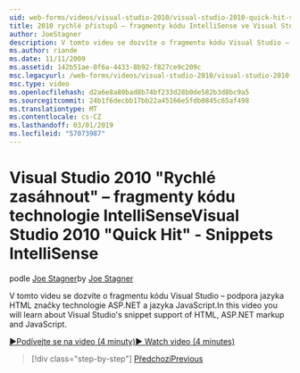 ```yaml
---
uid: web-forms/videos/visual-studio-2010/visual-studio-2010-quick-hit-snippets-intellisense
title: 2010 rychlé přístupů – fragmenty kódu IntelliSense ve Visual Studio | Dokumentace Microsoftu
author: JoeStagner
description: V tomto videu se dozvíte o fragmentu kódu Visual Studio – podpora jazyka HTML značky technologie ASP.NET a jazyka JavaScript.
ms.author: riande
ms.date: 11/11/2009
ms.assetid: 142b51ae-0f6a-4433-8b92-f827ce9c209c
msc.legacyurl: /web-forms/videos/visual-studio-2010/visual-studio-2010-quick-hit-snippets-intellisense
msc.type: video
ms.openlocfilehash: d2a6e8a80bad8b74bf233d28b0de582b3d8bc9a5
ms.sourcegitcommit: 24b1f6decbb17bb22a45166e5fdb0845c65af498
ms.translationtype: MT
ms.contentlocale: cs-CZ
ms.lasthandoff: 03/01/2019
ms.locfileid: "57073987"
---
```

<a name="visual-studio-2010-quick-hit---snippets-intellisense"></a><span data-ttu-id="e8b3f-103">Visual Studio 2010 "Rychlé zasáhnout" – fragmenty kódu technologie IntelliSense</span><span class="sxs-lookup"><span data-stu-id="e8b3f-103">Visual Studio 2010 "Quick Hit" - Snippets IntelliSense</span></span>
====================
<span data-ttu-id="e8b3f-104">podle [Joe Stagner](https://github.com/JoeStagner)</span><span class="sxs-lookup"><span data-stu-id="e8b3f-104">by [Joe Stagner](https://github.com/JoeStagner)</span></span>

<span data-ttu-id="e8b3f-105">V tomto videu se dozvíte o fragmentu kódu Visual Studio – podpora jazyka HTML značky technologie ASP.NET a jazyka JavaScript.</span><span class="sxs-lookup"><span data-stu-id="e8b3f-105">In this video you will learn about Visual Studio's snippet support of HTML, ASP.NET markup and JavaScript.</span></span>

[<span data-ttu-id="e8b3f-106">&#9654;Podívejte se na video (4 minuty)</span><span class="sxs-lookup"><span data-stu-id="e8b3f-106">&#9654; Watch video (4 minutes)</span></span>](https://channel9.msdn.com/Blogs/ASP-NET-Site-Videos/visual-studio-2010-quick-hit-snippets-intellisense)

> [!div class="step-by-step"]
> [<span data-ttu-id="e8b3f-107">Předchozí</span><span class="sxs-lookup"><span data-stu-id="e8b3f-107">Previous</span></span>](visual-studio-2010-quick-hit-websites-instead-of-web-projects.md)
